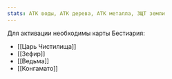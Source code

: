 ```yaml
---
stats: АТК воды, АТК дерева, АТК металла, ЗЩТ земли
---
```

Для активации необходимы карты Бестиария:
- [[Царь Чистилища]]
- [[Зефир]]
- [[Ведьма]]
- [[Конгамато]]